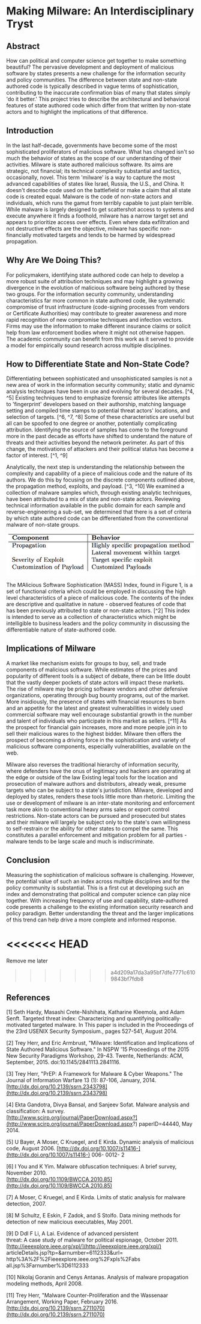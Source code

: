 # Making Milware: An Interdisciplinary Tryst

## Abstract

How can political and computer science get together to make something beautiful? The pervasive development and deployment of malicious software by states presents a new challenge for the information security and policy communities. The difference between state and non-state authored code is typically described in vague terms of sophistication, contributing to the inaccurate confirmation bias of many that states simply 'do it better.' This project tries to describe the architectural and behavioral features of state authored code which differ from that written by non-state actors and to highlight the implications of that difference.

## Introduction

In the last half-decade, governments have become some of the most sophisticated proliferators of malicious software. What has changed isn't so much the behavior of states as the scope of our understanding of their activities. Milware is state authored malicious software. Its aims are strategic, not financial; its technical complexity substantial and tactics, occasionally, novel. This term 'milware' is a way to capture the most advanced capabilities of states like Israel, Russia, the U.S., and China. It doesn't describe code used on the battlefield or make a claim that all state code is created equal. Malware is the code of non-state actors and individuals, which runs the gamut from terribly capable to just plain terrible. While malware is largely designed to get scattershot access to systems and execute anywhere it finds a foothold, milware has a narrow target set and appears to prioritize access over effects. Even where data exfiltration and not destructive effects are the objective, milware has specific non-financially motivated targets and tends to be harmed by widespread propagation.

## Why Are We Doing This?

For policymakers, identifying state authored code can help to develop a more robust suite of attribution techniques and may highlight a growing divergence in the evolution of malicious software being authored by these two groups. For the information security community, understanding characteristics far more common in state authored code, like systematic compromise of trust infrastructure \(code-signing processes from vendors or Certificate Authorities\) may contribute to greater awareness and more rapid recognition of new compromise techniques and infection vectors. Firms may use the information to make different insurance claims or solicit help from law enforcement bodies where it might not otherwise happen. The academic community can benefit from this work as it served to provide a model for empirically sound research across multiple disciplines.

## How to Differentiate State and Non-State Code?

Differentiating between sophisticated and unsophisticated samples is not a new area of work in the information security community; static and dynamic analysis techniques have been in use and evolving for several decades. [^4, ^5] Existing techniques tend to emphasize forensic attributes like attempts to 'fingerprint' developers based on their authorship, matching language setting and compiled time stamps to potential threat actors' locations, and selection of targets. [^6, ^7, ^8] Some of these characteristics are useful but all can be spoofed to one degree or another, potentially complicating attribution. Identifying the source of samples has come to the foreground more in the past decade as efforts have shifted to understand the nature of threats and their activities beyond the network perimeter. As part of this change, the motivations of attackers and their political status has become a factor of interest. [^1, ^9]

Analytically, the next step is understanding the relationship between the complexity and capability of a piece of malicious code and the nature of its authors. We do this by focusing on the discrete components outlined above, the propagation method, exploits, and payload. [^3, ^10] We examined a collection of malware samples which, through existing analytic techniques, have been attributed to a mix of state and non-state actors. Reviewing technical information available in the public domain for each sample and reverse-engineering a sub-set, we determined that there is a set of criteria by which state authored code can be differentiated from the conventional malware of non-state groups.

![](/bring/imgs/08_differenting_features.png)

The MAlicious Software Sophistication \(MASS\) Index, found in Figure 1, is a set of functional criteria which could be employed in discussing the high level characteristics of a piece of malicious code. The contents of the index are descriptive and qualitative in nature - observed features of code that has been previously attributed to state or non-state actors. [^2] This index is intended to serve as a collection of characteristics which might be intelligible to business leaders and the policy community in discussing the differentiable nature of state-authored code.

## Implications of Milware

A market like mechanism exists for groups to buy, sell, and trade components of malicious software. While estimates of the prices and popularity of different tools is a subject of debate, there can be little doubt that the vastly deeper pockets of state actors will impact these markets. The rise of milware may be pricing software vendors and other defensive organizations, operating through bug bounty programs, out of the market. More insidiously, the presence of states with financial resources to burn and an appetite for the latest and greatest vulnerabilities in widely used commercial software may well encourage substantial growth in the number and talent of individuals who participate in this market as sellers. [^11] As the prospect for financial gain increases, more and more people join in to sell their malicious wares to the highest bidder. Milware then offers the prospect of becoming a driving force in the sophistication and variety of malicious software components, especially vulnerabilities, available on the web.

Milware also reverses the traditional hierarchy of information security, where defenders have the onus of legitimacy and hackers are operating at the edge or outside of the law Existing legal tools for the location and prosecution of malware authors and distributors, already weak, presume targets who can be subject to a state's jurisdiction. Milware, developed and deployed by states, renders these tools little more than rhetoric. Limiting the use or development of milware is an inter-state monitoring and enforcement task more akin to conventional heavy arms sales or export control restrictions. Non-state actors can be pursued and prosecuted but states and their milware will largely be subject only to the state's own willingness to self-restrain or the ability for other states to compel the same. This constitutes a parallel enforcement and mitigation problem for all parties - malware tends to be large scale and much is indiscriminate.

## Conclusion

Measuring the sophistication of malicious software is challenging. However, the potential value of such an index across multiple disciplines and for the policy community is substantial. This is a first cut at developing such an index and demonstrating that political and computer science can play nice together. With increasing frequency of use and capability, state-authored code presents a challenge to the existing information security research and policy paradigm. Better understanding the threat and the larger implications of this trend can help drive a more complete and informed response.

<<<<<<< HEAD
=======
Remove me later
>>>>>>> a4d209a17da3a95bf7dfe7771c6109843bf7fdb8

## References

\[1\] Seth Hardy, Masashi Crete-Nishihata, Katharine Kleemola, and Adam Senft. Targeted threat index: Characterizing and quantifying politically-motivated targeted malware. In This paper is included in the Proceedings of the 23rd USENIX Security Symposium., pages 527-541, August 2014.

\[2\] Trey Herr, and Eric Armbrust, "Milware: Identification and Implications of State Authored Malicious Software." In NSPW '15 Proceedings of the 2015 New Security Paradigms Workshop, 29-43. Twente, Netherlands: ACM, September, 2015. doi:10.1145/2841113.2841116.

\[3\] Trey Herr, "PrEP: A Framework for Malware & Cyber Weapons." The Journal of Information Warfare 13 \(1\): 87-106, January, 2014. [http://dx.doi.org/10.2139/ssrn.2343798](http://dx.doi.org/10.2139/ssrn.2343798)

\[4\] Ekta Gandotra, Divya Bansal, and Sanjeev Sofat. Malware analysis and classification: A survey. [http://www.scirp.org/journal/PaperDownload.aspx?](http://www.scirp.org/journal/PaperDownload.aspx?) paperID=44440, May 2014.

\[5\] U Bayer, A Moser, C Kruegel, and E Kirda. Dynamic analysis of malicious code, August 2006. [http://dx.doi.org/10.1007/s11416-](http://dx.doi.org/10.1007/s11416-) 006- 0012- 2

\[6\] I You and K Yim. Malware obfuscation techniques: A brief survey, November 2010.  
[http://dx.doi.org/10.1109/BWCCA.2010.85](http://dx.doi.org/10.1109/BWCCA.2010.85)

\[7\] A Moser, C Kruegel, and E Kirda. Limits of static analysis for malware detection, 2007.

\[8\] M Schultz, E Eskin, F Zadok, and S Stolfo. Data mining methods for detection of new malicious executables, May 2001.

\[9\] D Ddl F Li, A Lai. Evidence of advanced persistent  
threat: A case study of malware for political espionage, October 2011. [http://ieeexplore.ieee.org/xpl/](http://ieeexplore.ieee.org/xpl/) articleDetails.jsp?tp=&arnumber=6112333&url= http%3A%2F%2Fieeexplore.ieee.org%2Fxpls%2Fabs all.jsp%3Farnumber%3D6112333

\[10\] Nikolaj Goranin and Cenys Antanas. Analysis of malware propagation modeling methods, April 2008.

\[11\] Trey Herr, "Malware Counter-Proliferation and the Wassenaar Arrangement, Working Paper, February 2016.  [http://dx.doi.org/10.2139/ssrn.2711070](http://dx.doi.org/10.2139/ssrn.2711070)

